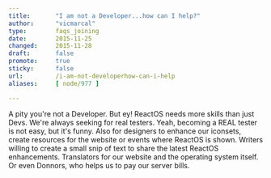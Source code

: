 ```yaml
---
title:       "I am not a Developer...how can I help?"
author:      "vicmarcal"
type:        faqs_joining
date:        2015-11-25
changed:     2015-11-28
draft:       false
promote:     true
sticky:      false
url:         /i-am-not-developerhow-can-i-help
aliases:     [ node/977 ]

---
```


<p>A pity you're not a Developer. But ey! ReactOS needs more skills than just Devs. We're always seeking for real testers. Yeah, becoming a REAL tester is not easy, but it's funny. Also for designers to enhance our iconsets, create resources for the website or events where ReactOS is shown. Writers willing to create a small snip of text to share the latest ReactOS enhancements. Translators for our website and the operating system itself. Or even Donnors, who helps us to pay our server bills.</p>

